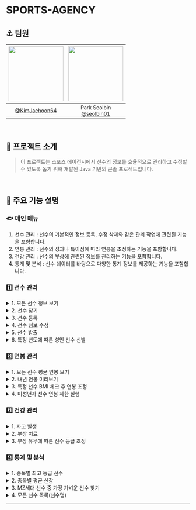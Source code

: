 # SPORTS-AGENCY

## :anchor: 팀원
<div align="center">

| <img src="https://avatars.githubusercontent.com/u/174398545?v=4" width="150" height="150"/> | <img src="https://avatars.githubusercontent.com/u/106576062?v=4" width="150" height="150"/> |
|:------------------------------------------------------------------------------------------:|:-------------------------------------------------------------------------------------------:|
|                      [@KimJaehoon64](https://github.com/KimJaehoon64)                      |                 Park Seolbin<br/>[@seolbin01](https://github.com/seolbin01)                 |

</div>

<br>

## :ocean: 프로젝트 소개
> 이 프로젝트는 스포츠 에이전시에서 선수의 정보를 효율적으로 관리하고 수정할 수 있도록 돕기 위해 개발된 Java 기반의 콘솔 프로젝트입니다.

<br>

## :whale: 주요 기능 설명

### :fish: 메인 메뉴
1. 선수 관리 : 선수의 기본적인 정보 등록, 수정 삭제와 같은 관리 작업에 관련된 기능을 포함합니다.
2. 연봉 관리 : 선수의 성과나 특이점에 따라 연봉을 조정하는 기능을 포함합니다.
3. 건강 관리 : 선수의 부상에 관련된 정보를 관리하는 기능을 포함합니다.
4. 통계 및 분석 : 선수 데이터를 바탕으로 다양한 통계 정보를 제공하는 기능을 포함합니다.

### 1️⃣ 선수 관리
<details>
<summary>1. 모든 선수 정보 보기</summary>
<div markdown="1">

![1-1](./image/1-1.png)

</div>
</details>

<details>
<summary>2. 선수 찾기</summary>
<div markdown="1">

![1-2](./image/1-2.png)

</div>
</details>

<details>
<summary>3. 선수 등록</summary>
<div markdown="1">

![1-3](./image/1-3.png)

</div>
</details>

<details>
<summary>4. 선수 정보 수정</summary>
<div markdown="1">

![1-4](./image/1-4.png)

</div>
</details>

<details>
<summary>5. 선수 방출</summary>
<div markdown="1">

![1-5](./image/1-5.png)

</div>
</details><details>
<summary>6. 특정 년도에 따른 성인 선수 선별</summary>
<div markdown="1">

![1-6](./image/1-6.png)

</div>
</details>


### 2️⃣ 연봉 관리

<details>
<summary>1. 모든 선수 평균 연봉 보기</summary>
<div markdown="1">

![2-1](./image/2-1.png)

</div>
</details>

<details>
<summary>2. 내년 연봉 미리보기</summary>
<div markdown="1">

![2-2](./image/2-2.png)

</div>
</details>

<details>
<summary>3. 특정 선수 BMI 체크 후 연봉 조정</summary>
<div markdown="1">

![2-3](./image/2-3.png)

</div>
</details>

<details>
<summary>4. 미성년자 선수 연봉 제한 실행</summary>
<div markdown="1">

![2-4](./image/2-4.png)

</div>
</details>


### 3️⃣ 건강 관리

<details>
<summary>1. 사고 발생</summary>
<div markdown="1">

![3-1](./image/3-1.png)

</div>
</details>

<details>
<summary>2. 부상 치료</summary>
<div markdown="1">

![3-2](./image/3-2.png)

</div>
</details>

<details>
<summary>3. 부상 유무에 따른 선수 등급 조정</summary>
<div markdown="1">

![3-3](./image/3-3.png)

</div>
</details>



### 4️⃣ 통계 및 분석

<details>
<summary>1. 종목별 최고 등급 선수</summary>
<div markdown="1">

![4-1](./image/4-1.png)

</div>
</details>

<details>
<summary>2. 종목별 평균 신장</summary>
<div markdown="1">

![4-2](./image/4-2.png)

</div>
</details>

<details>
<summary>3. MZ세대 선수 중 가장 가벼운 선수 찾기</summary>
<div markdown="1">

![4-3](./image/4-3.png)

</div>
</details>

<details>
<summary>4. 모든 선수 목록(선수명)</summary>
<div markdown="1">

![4-4](./image/4-4.png)

</div>
</details>


---